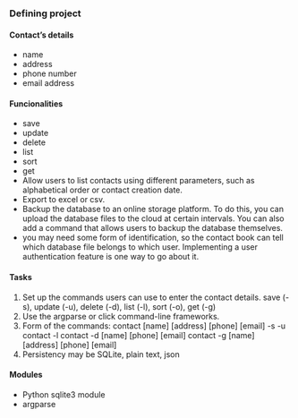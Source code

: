 ### Defining project

#### Contact’s details
* name
* address
* phone number
* email address


#### Funcionalities
* save
* update
* delete
* list
* sort
* get
* Allow users to list contacts using different parameters, such as alphabetical order or contact creation date.
* Export to excel or csv.
* Backup the database to an online storage platform. To do this, you can upload the database files to the cloud at certain intervals. You can also add a command that allows users to backup the database themselves.
* you may need some form of identification, so the contact book can tell which database file belongs to which user. Implementing a user authentication feature is one way to go about it.


#### Tasks
1. Set up the commands users can use to enter the contact details.
   save (-s), update (-u), delete (-d), list (-l), sort (-o), get (-g)
2. Use the argparse or click command-line frameworks.
3. Form of the commands:
   contact [name] [address] [phone] [email] -s -u
   contact -l
   contact -d [name] [phone] [email]
   contact -g [name] [address] [phone] [email]
4. Persistency may be SQLite, plain text, json


#### Modules
* Python sqlite3 module
* argparse